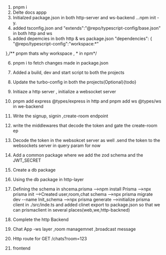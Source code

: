 1. pnpm i 
2. Delte docs appp
3. Initialzed package.json in both http-server and ws-backend ...npm init -y.
4. added tsconfig.json and "extends":"@repo/typescript-config/base.json" in both http and ws
5. added depemcies in both http & ws package.json "dependencies": {
    "@repo/typescript-config":"workspace:*" 
    
  },/** pnpm thats why workspace , * in npm*/

6. pnpm i to fetch changes made in package.json
7. Added a build, dev and start script to both the projects 
8. Update the turbo-config in both the projects(Optional){todo}
9. Initiaze a http server , initialize a websocket server
10. pnpm add express @types/express in http and pnpm add ws @types/ws in we-backend
11. Write the signup, signin ,create-room endpoint
12. write the middlewares that decode the token and gate the create-room ep

13. Decode the token in the websokcet server as well .send the token to the websockets server in query param for now
14. Add a common package where we add the zod schema and the JWT_SECRET
15. Create a db package
16. Using the db package in http-layer
17. Defining the schema in shcema.prisma
      -->npm install Prisma
      -->npx prisma init
      -->Created user,room,chat schema
      -->npx prisma migrate dev --name Init_schema
      -->npx prisma generate
      -->initialize prisma client in ./src/inde.ts and added clinet export  to package.json so that we can prismaclient in several places(web,we,http-backned)
 
18. Complete the http Backend
19. Chat App -ws layer ,room managemnet ,broadcast message
20. Http route for GET /chats?room=123
21. frontend
  

